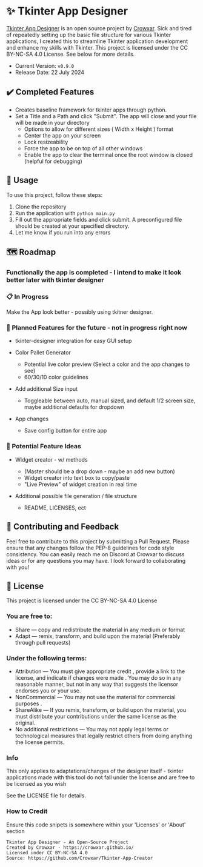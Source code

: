 # ✨ Tkinter App Designer

[Tkinter App Designer](https://github.com/Crowxar/Tkinter-App-Creator) is an open source project by [Crowxar](https://crowxar.github.io/). Sick and tired of repeatedly setting up the basic file structure for various Tkinter applications, I created this to streamline Tkinter application development and enhance my skills with Tkinter. This project is licensed under the CC BY-NC-SA 4.0 License. See below for more details.

- Current Version: `v0.9.0`
- Release Date: 22 July 2024

## ✔️ Completed Features
- Creates baseline framework for tkinter apps through python. 
- Set a Title and a Path and click "Submit". The app will close and your file will be made in your directory
  - Options to allow for different sizes ( Width x Height ) format
  - Center the app on your screen
  - Lock resizeability
  - Force the app to be on top of all other windows
  - Enable the app to clear the terminal once the root window is closed (helpful for debugging)

## 📖 Usage 

To use this project, follow these steps:
1. Clone the repository
2. Run the application with `python main.py`
3. Fill out the appropriate fields and click submit. A preconfigured file should be created at your specified directory. 
4. Let me know if you run into any errors


## 🗺️ Roadmap

### Functionally the app is completed - I intend to make it look better later with tkinter designer
### 📋 In Progress

Make the App look better - possibly using tkitner designer. 

### 📅 Planned Features for the future - not in progress right now
- tkinter-designer integration for easy GUI setup

- Color Pallet Generator
    - Potential live color preview (Select a color and the app changes to see)
    - 60/30/10 color guidelines

- Add additional Size input
    - Toggleable between auto, manual sized, and default 1/2 screen size, maybe additional defaults for dropdown

- App changes
    - Save config button for entire app
    
### 💭 Potential Feature Ideas

- Widget creator - w/ methods
    - (Master should be a drop down - maybe an add new button)
    - Widget creator into text box to copy/paste
    - "Live Preview" of widget creation in real time

- Additional possible file generation / file structure
    - README, LICENSES, ect

## 👥 Contributing and Feedback

Feel free to contribute to this project by submitting a Pull Request. Please ensure that any changes follow the PEP-8 guidelines for code style consistency. You can easily reach me on Discord at Crowxar to discuss ideas or for any questions you may have. I look forward to collaborating with you!

## 📄 License

This project is licensed under the CC BY-NC-SA 4.0 License
### You are free to:
- Share — copy and redistribute the material in any medium or format
- Adapt — remix, transform, and build upon the material (Preferably through pull requests)

### Under the following terms:
- Attribution — You must give appropriate credit , provide a link to the license, and indicate if changes were made . You may do so in any reasonable manner, but not in any way that suggests the licensor endorses you or your use.
- NonCommercial — You may not use the material for commercial purposes .
- ShareAlike — If you remix, transform, or build upon the material, you must distribute your contributions under the same license as the original.
- No additional restrictions — You may not apply legal terms or technological measures that legally restrict others from doing anything the license permits.

### Info
This only applies to adaptations/changes of the designer itself - tkinter applications made with this tool do not fall under the license and are free to be licensed as you wish

See the LICENSE file for details.

### How to Credit
Ensure this code snipets is somewhere within your 'Licenses' or 'About' section

```
Tkinter App Designer - An Open-Source Project
Created by Crowxar - https://crowxar.github.io/
Licensed under CC BY-NC-SA 4.0
Source: https://github.com/Crowxar/Tkinter-App-Creator
```